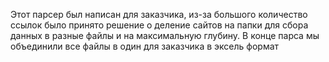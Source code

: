 Этот парсер был написан для заказчика, из-за большого количество ссылок было принято решение о деление сайтов на папки для сбора данных в разные файлы
и на максимальную глубину. В конце парса мы объединили все файлы в один для заказчика в эксель формат
